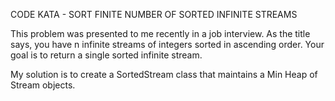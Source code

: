 CODE KATA - SORT FINITE NUMBER OF SORTED INFINITE STREAMS

This problem was presented to me recently in a job interview. As the title says, you have n infinite streams of integers sorted in ascending order. Your goal is to return a single sorted infinite stream.

My solution is to create a SortedStream class that maintains a Min Heap of Stream objects.